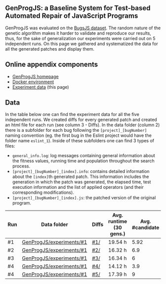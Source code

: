 ## GenProgJS: a Baseline System for Test-based Automated Repair of JavaScript Programs 
GenProgJS was evaluated on the [BugsJS dataset](https://bugsjs.github.io). The random nature of the genetic algorithm makes it harder to validate and reproduce our results, thus, for the sake of generalization our experiments were carried out on 5 independent runs. On this page we gathered and systematized the data for all the generated patches and display them.


## Online appendix components
 - [GenProgJS homepage](https://genprogjs.github.io/GenProgJS/)
 - [Docker environment](https://genprogjs.github.io/GenProgJS-Docker/)
 - [Experiment data](https://genprogjs.github.io/experiments/) (this page)


## Data
In the table below one can find the experiment data for all the five independent runs. We created diffs for every generated patch and created an html file for each run (see column 3 - Diffs). In the data folder (column 2) there is a subfolder for each bug following the `[project]_[bugNumber]` naming convention (eg. the first bug in the Eslint project would have the folder name `eslint_1`). Inside of these subfolders one can find 3 types of files:
 - `general_info.log`: log messages containing general information about the fitness values, running time and population throughout the search process.
 - `[project]_[bugNumber]_[index].info`: contains detailed information about the `[index]`th generated patch. This information includes the generation in which the patch was generated, the elapsed time, test execution information and the list of applied operators (and their corresponding modifications). 
 - `[project]_[bugNumber]_[index].js`: the patched version of the original program.

| Run | Data folder | Diffs | Avg. runtime (30 gens.) | Avg. #candidate | #operators |
|---|---|---|---|---|---|
| #1 | [GenProgJS/experiments/#1](https://github.com/GenProgJS/experiments/tree/master/%231) | [#1/](./1/index.html) | 19.54 h | 5.92 | 622 |
| #2 | [GenProgJS/experiments/#1](https://github.com/GenProgJS/experiments/tree/master/%232) | [#2/](./2/index.html) | 16.32 h | 6.9 | 764 |
| #3 | [GenProgJS/experiments/#1](https://github.com/GenProgJS/experiments/tree/master/%233) | [#3/](./3/index.html) | 16.34 h | 6 | 434 |
| #4 | [GenProgJS/experiments/#1](https://github.com/GenProgJS/experiments/tree/master/%234) | [#4/](./4/index.html) | 14.12 h | 3.9 | 453 |
| #4 | [GenProgJS/experiments/#1](https://github.com/GenProgJS/experiments/tree/master/%235) | [#5/](./5/index.html) | 17.39 h | 9 | 954 |


